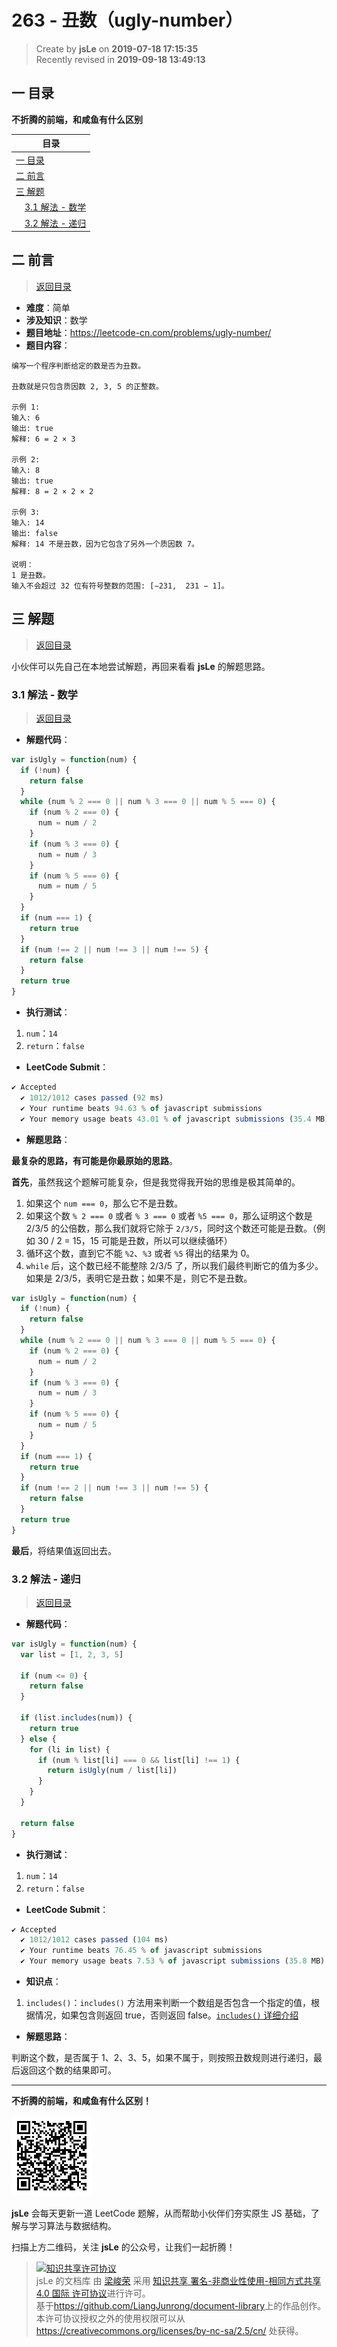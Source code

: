 # 263 - 丑数（ugly-number）

> Create by **jsLe** on **2019-07-18 17:15:35**  
> Recently revised in **2019-09-18 13:49:13**

## <a name="chapter-one" id="chapter-one">一 目录</a>

**不折腾的前端，和咸鱼有什么区别**

| 目录                                                                                     |
| ---------------------------------------------------------------------------------------- |
| [一 目录](#chapter-one)                                                                  |
| <a name="catalog-chapter-two" id="catalog-chapter-two"></a>[二 前言](#chapter-two)       |
| <a name="catalog-chapter-three" id="catalog-chapter-three"></a>[三 解题](#chapter-three) |
| &emsp;[3.1 解法 - 数学](#chapter-three-one)                                              |
| &emsp;[3.2 解法 - 递归](#chapter-three-two)                                              |

## <a name="chapter-two" id="chapter-two">二 前言</a>

> [返回目录](#chapter-one)

- **难度**：简单
- **涉及知识**：数学
- **题目地址**：https://leetcode-cn.com/problems/ugly-number/
- **题目内容**：

```
编写一个程序判断给定的数是否为丑数。

丑数就是只包含质因数 2, 3, 5 的正整数。

示例 1:
输入: 6
输出: true
解释: 6 = 2 × 3

示例 2:
输入: 8
输出: true
解释: 8 = 2 × 2 × 2

示例 3:
输入: 14
输出: false
解释: 14 不是丑数，因为它包含了另外一个质因数 7。

说明：
1 是丑数。
输入不会超过 32 位有符号整数的范围: [−231,  231 − 1]。
```

## <a name="chapter-three" id="chapter-three">三 解题</a>

> [返回目录](#chapter-one)

小伙伴可以先自己在本地尝试解题，再回来看看 **jsLe** 的解题思路。

### <a name="chapter-three-one" id="chapter-three-one">3.1 解法 - 数学</a>

> [返回目录](#chapter-one)

- **解题代码**：

```js
var isUgly = function(num) {
  if (!num) {
    return false
  }
  while (num % 2 === 0 || num % 3 === 0 || num % 5 === 0) {
    if (num % 2 === 0) {
      num = num / 2
    }
    if (num % 3 === 0) {
      num = num / 3
    }
    if (num % 5 === 0) {
      num = num / 5
    }
  }
  if (num === 1) {
    return true
  }
  if (num !== 2 || num !== 3 || num !== 5) {
    return false
  }
  return true
}
```

- **执行测试**：

1. `num`：`14`
2. `return`：`false`

- **LeetCode Submit**：

```js
✔ Accepted
  ✔ 1012/1012 cases passed (92 ms)
  ✔ Your runtime beats 94.63 % of javascript submissions
  ✔ Your memory usage beats 43.01 % of javascript submissions (35.4 MB)
```

- **解题思路**：

**最复杂的思路，有可能是你最原始的思路**。

**首先**，虽然我这个题解可能复杂，但是我觉得我开始的思维是极其简单的。

1. 如果这个 `num === 0`，那么它不是丑数。
2. 如果这个数 `% 2 === 0` 或者 `% 3 === 0` 或者 `%5 === 0`，那么证明这个数是 2/3/5 的公倍数，那么我们就将它除于 `2/3/5`，同时这个数还可能是丑数。（例如 30 / 2 = 15，15 可能是丑数，所以可以继续循环）
3. 循环这个数，直到它不能 `%2`、`%3` 或者 `%5` 得出的结果为 0。
4. `while` 后，这个数已经不能整除 2/3/5 了，所以我们最终判断它的值为多少。如果是 2/3/5，表明它是丑数；如果不是，则它不是丑数。

```js
var isUgly = function(num) {
  if (!num) {
    return false
  }
  while (num % 2 === 0 || num % 3 === 0 || num % 5 === 0) {
    if (num % 2 === 0) {
      num = num / 2
    }
    if (num % 3 === 0) {
      num = num / 3
    }
    if (num % 5 === 0) {
      num = num / 5
    }
  }
  if (num === 1) {
    return true
  }
  if (num !== 2 || num !== 3 || num !== 5) {
    return false
  }
  return true
}
```

**最后**，将结果值返回出去。

### <a name="chapter-three-two" id="chapter-three-two">3.2 解法 - 递归</a>

> [返回目录](#chapter-one)

- **解题代码**：

```js
var isUgly = function(num) {
  var list = [1, 2, 3, 5]

  if (num <= 0) {
    return false
  }

  if (list.includes(num)) {
    return true
  } else {
    for (li in list) {
      if (num % list[li] === 0 && list[li] !== 1) {
        return isUgly(num / list[li])
      }
    }
  }

  return false
}
```

- **执行测试**：

1. `num`：`14`
2. `return`：`false`

- **LeetCode Submit**：

```js
✔ Accepted
  ✔ 1012/1012 cases passed (104 ms)
  ✔ Your runtime beats 76.45 % of javascript submissions
  ✔ Your memory usage beats 7.53 % of javascript submissions (35.8 MB)
```

- **知识点**：

1. `includes()`：`includes()` 方法用来判断一个数组是否包含一个指定的值，根据情况，如果包含则返回 true，否则返回 false。[`includes()` 详细介绍](https://github.com/LiangJunrong/document-library/blob/master/JavaScript-library/JavaScript/%E5%86%85%E7%BD%AE%E5%AF%B9%E8%B1%A1/Array/includes.md)

- **解题思路**：

判断这个数，是否属于 1、2、3、5，如果不属于，则按照丑数规则进行递归，最后返回这个数的结果即可。

---

**不折腾的前端，和咸鱼有什么区别！**

![图](../../../public-repertory/img/z-small-wechat-public-address.jpg)

**jsLe** 会每天更新一道 LeetCode 题解，从而帮助小伙伴们夯实原生 JS 基础，了解与学习算法与数据结构。

扫描上方二维码，关注 **jsLe** 的公众号，让我们一起折腾！

> <a rel="license" href="http://creativecommons.org/licenses/by-nc-sa/4.0/"><img alt="知识共享许可协议" style="border-width:0" src="https://i.creativecommons.org/l/by-nc-sa/4.0/88x31.png" /></a><br /><span xmlns:dct="http://purl.org/dc/terms/" property="dct:title">jsLe 的文档库</span> 由 <a xmlns:cc="http://creativecommons.org/ns#" href="https://github.com/LiangJunrong/document-library" property="cc:attributionName" rel="cc:attributionURL">梁峻荣</a> 采用 <a rel="license" href="http://creativecommons.org/licenses/by-nc-sa/4.0/">知识共享 署名-非商业性使用-相同方式共享 4.0 国际 许可协议</a>进行许可。<br />基于<a xmlns:dct="http://purl.org/dc/terms/" href="https://github.com/LiangJunrong/document-library" rel="dct:source">https://github.com/LiangJunrong/document-library</a>上的作品创作。<br />本许可协议授权之外的使用权限可以从 <a xmlns:cc="http://creativecommons.org/ns#" href="https://creativecommons.org/licenses/by-nc-sa/2.5/cn/" rel="cc:morePermissions">https://creativecommons.org/licenses/by-nc-sa/2.5/cn/</a> 处获得。
